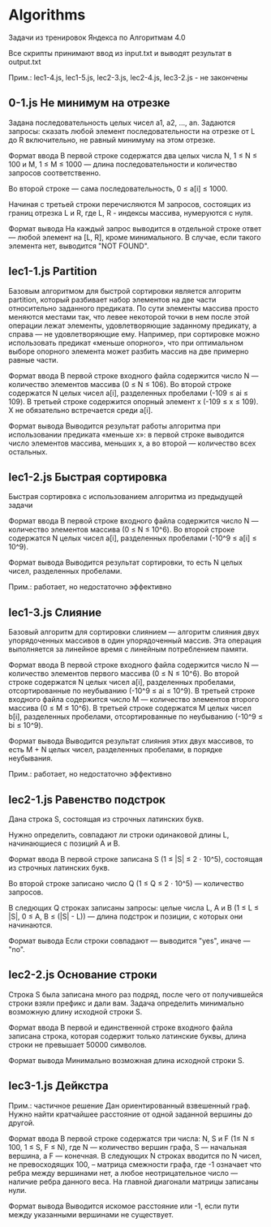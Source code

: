 # Algorithms
Задачи из тренировок Яндекса по Алгоритмам 4.0

Все скрипты принимают ввод из input.txt и выводят результат в output.txt

Прим.: lec1-4.js, lec1-5.js, lec2-3.js, lec2-4.js, lec3-2.js - не закончены

## 0-1.js Не минимум на отрезке
Задана последовательность целых чисел a1, a2, …, an. Задаются запросы: сказать любой элемент последовательности на отрезке от L до R включительно, не равный минимуму на этом отрезке.

Формат ввода
В первой строке содержатся два целых числа N, 1 ≤ N ≤ 100 и M, 1 ≤ M ≤ 1000 — длина последовательности и количество запросов соответственно.

Во второй строке — сама последовательность, 0 ≤ a[i] ≤ 1000.

Начиная с третьей строки перечисляются M запросов, состоящих из границ отрезка L и R, где L, R - индексы массива, нумеруются с нуля.

Формат вывода
На каждый запрос выводится в отдельной строке ответ — любой элемент на [L, R], кроме минимального. В случае, если такого элемента нет, выводится "NOT FOUND".

## lec1-1.js Partition
Базовым алгоритмом для быстрой сортировки является алгоритм partition, который разбивает набор элементов на две части относительно заданного предиката.
По сути элементы массива просто меняются местами так, что левее некоторой точки в нем после этой операции лежат элементы, удовлетворяющие заданному предикату, а справа — не удовлетворяющие ему.
Например, при сортировке можно использовать предикат «меньше опорного», что при оптимальном выборе опорного элемента может разбить массив на две примерно равные части.

Формат ввода
В первой строке входного файла содержится число N — количество элементов массива (0 ≤ N ≤ 106).
Во второй строке содержатся N целых чисел a[i], разделенных пробелами (-109 ≤ ai ≤ 109).
В третьей строке содержится опорный элемент x (-109 ≤ x ≤ 109).
X не обязательно встречается среди a[i].

Формат вывода
Выводится результат работы алгоритма при использовании предиката «меньше x»: в первой строке выводится число элементов массива, меньших x, а во второй — количество всех остальных.

## lec1-2.js Быстрая сортировка
Быстрая сортировка с использованием алгоритма из предыдущей задачи

Формат ввода
В первой строке входного файла содержится число N — количество элементов массива (0 ≤ N ≤ 10^6).
Во второй строке содержатся N целых чисел a[i], разделенных пробелами (-10^9 ≤ a[i] ≤ 10^9).

Формат вывода
Выводится результат сортировки, то есть N целых чисел, разделенных пробелами.

Прим.: работает, но недостаточно эффективно

## lec1-3.js Слияние
Базовый алгоритм для сортировки слиянием — алгоритм слияния двух упорядоченных массивов в один упорядоченный массив. Эта операция выполняется за линейное время с линейным потреблением памяти.

Формат ввода
В первой строке входного файла содержится число N — количество элементов первого массива (0 ≤ N ≤ 10^6).
Во второй строке содержатся N целых чисел a[i], разделенных пробелами, отсортированные по неубыванию (-10^9 ≤ ai ≤ 10^9).
В третьей строке входного файла содержится число M — количество элементов второго массива (0 ≤ M ≤ 10^6).
В третьей строке содержатся M целых чисел b[i], разделенных пробелами, отсортированные по неубыванию (-10^9 ≤ bi ≤ 10^9).

Формат вывода
Выводится результат слияния этих двух массивов, то есть M + N целых чисел, разделенных пробелами, в порядке неубывания.

Прим.: работает, но недостаточно эффективно

## lec2-1.js Равенство подстрок
Дана строка S, состоящая из строчных латинских букв.

Нужно определить, совпадают ли строки одинаковой длины L, начинающиеся с позиций A и B.

Формат ввода
В первой строке записана S (1 ≤ |S| ≤ 2 ⋅ 10^5), состоящая из строчных латинских букв.

Во второй строке записано число Q (1 ≤ Q ≤ 2 ⋅ 10^5) — количество запросов.

В следющих Q строках записаны запросы: целые числа L, A и B (1 ≤ L ≤ |S|, 0 ≤ A, B ≤ (|S| - L)) — длина подстрок и позиции, с которых они начинаются.

Формат вывода
Если строки совпадают — выводится "yes", иначе — "no".

## lec2-2.js Основание строки
Строка S была записана много раз подряд, после чего от получившейся строки взяли префикс и дали вам. Задача определить минимально возможную длину исходной строки S.

Формат ввода
В первой и единственной строке входного файла записана строка, которая содержит только латинские буквы, длина строки не превышает 50000 символов.

Формат вывода
Минимально возможная длина исходной строки S.

## lec3-1.js Дейкстра
Прим.: частичное решение
Дан ориентированный взвешенный граф. Нужно найти кратчайшее расстояние от одной заданной вершины до другой.

Формат ввода
В первой строке содержатся три числа: N, S и F (1≤ N ≤ 100, 1 ≤ S, F ≤ N), где N — количество вершин графа, S — начальная вершина, а F — конечная. В следующих N строках вводится по N чисел, не превосходящих 100, – матрица смежности графа, где -1 означает что ребра между вершинами нет, а любое неотрицательное число — наличие ребра данного веса. На главной диагонали матрицы записаны нули.

Формат вывода
Выводится искомое расстояние или -1, если пути между указанными вершинами не существует.
